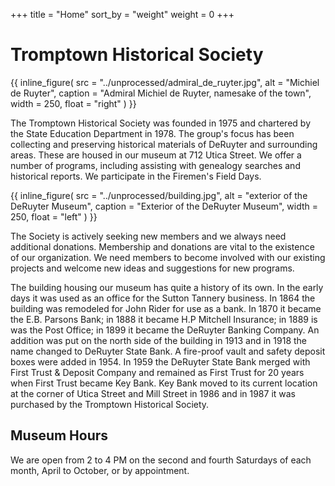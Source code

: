 +++
title = "Home"
sort_by = "weight"
weight = 0
+++

# Tromptown Historical Society

{{ inline_figure(
    src = "../unprocessed/admiral_de_ruyter.jpg",
    alt = "Michiel de Ruyter",
    caption = "Admiral Michiel de Ruyter, namesake of the town",
    width = 250,
    float = "right"
) }}

The Tromptown Historical Society was founded in 1975 and chartered by the State
Education Department in 1978. The group's focus has been collecting and
preserving historical materials of DeRuyter and surrounding areas. These are
housed in our museum at 712 Utica Street. We offer a number of programs,
including assisting with genealogy searches and historical reports. We
participate in the Firemen's Field Days.

{{ inline_figure(
    src = "../unprocessed/building.jpg",
    alt = "exterior of the DeRuyter Museum",
    caption = "Exterior of the DeRuyter Museum",
    width = 250,
    float = "left"
) }}

The Society is actively seeking new members and we always need additional
donations. Membership and donations are vital to the existence of our
organization. We need members to become involved with our existing projects and
welcome new ideas and suggestions for new programs.

The building housing our museum has quite a history of its own. In the early
days it was used as an office for the Sutton Tannery business. In 1864 the
building was remodeled for John Rider for use as a bank. In 1870 it became the
E.B. Parsons Bank; in 1888 it became H.P Mitchell Insurance; in 1889 is was the
Post Office; in 1899 it became the DeRuyter Banking Company. An addition was put
on the north side of the building in 1913 and in 1918 the name changed to
DeRuyter State Bank. A fire-proof vault and safety deposit boxes were added
in 1954. In 1959 the DeRuyter State Bank merged with First Trust & Deposit
Company and remained as First Trust for 20 years when First Trust became Key
Bank. Key Bank moved to its current location at the corner of Utica Street and
Mill Street in 1986 and in 1987 it was purchased by the Tromptown Historical
Society.

## Museum Hours

We are open from 2 to 4 PM on the second and fourth Saturdays of each month,
April to October, or by appointment.
